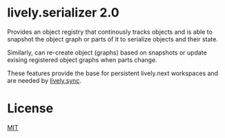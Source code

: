 # lively.serializer 2.0

Provides an object registry that continously tracks objects and is able to
snapshot the object graph or parts of it to serialize objects and their state.

Similarly, can re-create object (graphs) based on snapshots or update exising
registered object graphs when parts change.

These features provide the base for persistent lively.next workspaces and are
needed by [lively.sync](https://github.com/LivelyKernel/lively.sync).


# License

[MIT](LICENSE)
